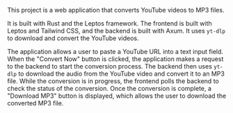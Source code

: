 This project is a web application that converts YouTube videos to MP3 files.

It is built with Rust and the Leptos framework. The frontend is built with Leptos and Tailwind CSS, and the backend is built with Axum. It uses `yt-dlp` to download and convert the YouTube videos.

The application allows a user to paste a YouTube URL into a text input field. When the "Convert Now" button is clicked, the application makes a request to the backend to start the conversion process. The backend then uses `yt-dlp` to download the audio from the YouTube video and convert it to an MP3 file. While the conversion is in progress, the frontend polls the backend to check the status of the conversion. Once the conversion is complete, a "Download MP3" button is displayed, which allows the user to download the converted MP3 file.

